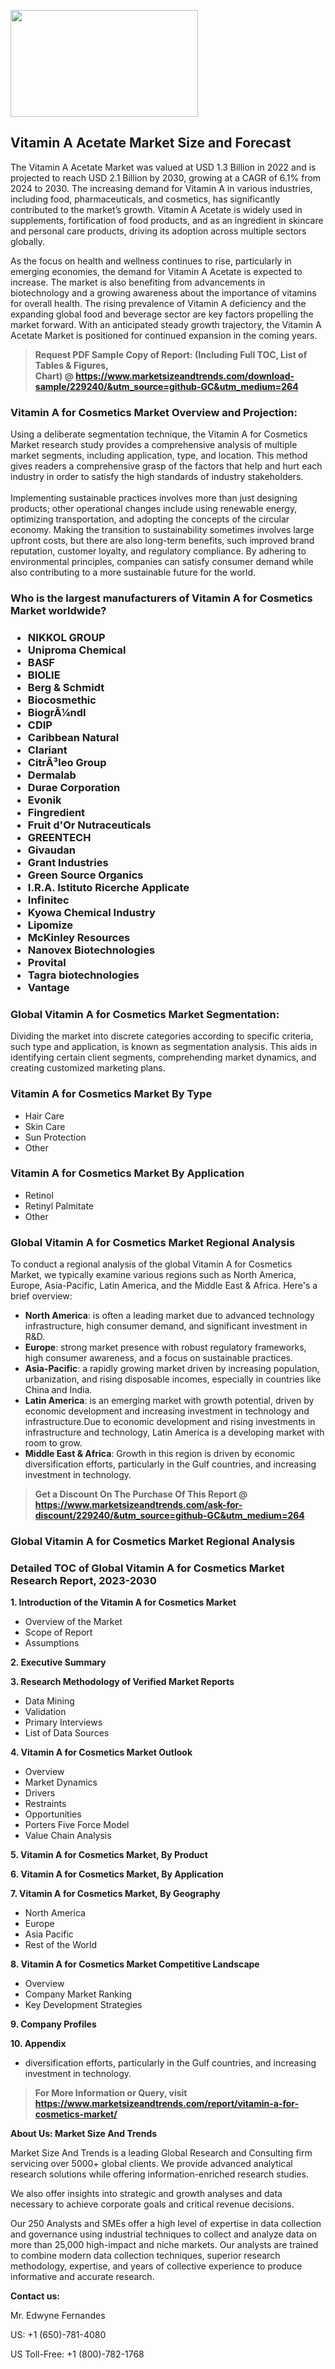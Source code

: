 <p><img class="alignnone size-medium wp-image-20088" src="https://ffe5etoiles.com/wp-content/uploads/2024/12/MST1-300x171.png" alt="" width="300" height="171" /></p><h2>Vitamin A Acetate Market Size and Forecast</h2><p>The Vitamin A Acetate Market was valued at USD 1.3 Billion in 2022 and is projected to reach USD 2.1 Billion by 2030, growing at a CAGR of 6.1% from 2024 to 2030. The increasing demand for Vitamin A in various industries, including food, pharmaceuticals, and cosmetics, has significantly contributed to the market’s growth. Vitamin A Acetate is widely used in supplements, fortification of food products, and as an ingredient in skincare and personal care products, driving its adoption across multiple sectors globally.</p><p>As the focus on health and wellness continues to rise, particularly in emerging economies, the demand for Vitamin A Acetate is expected to increase. The market is also benefiting from advancements in biotechnology and a growing awareness about the importance of vitamins for overall health. The rising prevalence of Vitamin A deficiency and the expanding global food and beverage sector are key factors propelling the market forward. With an anticipated steady growth trajectory, the Vitamin A Acetate Market is positioned for continued expansion in the coming years.</p></p><blockquote id="" class=""><strong>Request PDF Sample Copy of Report: (Including Full TOC, List of Tables &amp; Figures, Chart)&nbsp;@&nbsp;<strong><a href="https://www.marketsizeandtrends.com/download-sample/229240/&utm_source=github-GC&utm_medium=264" target="_blank">https://www.marketsizeandtrends.com/download-sample/229240/&utm_source=github-GC&utm_medium=264</a></strong></strong></blockquote><h3 id="" class="">Vitamin A for Cosmetics Market&nbsp;Overview and Projection:</h3><p id="" class="">Using a deliberate segmentation technique, the Vitamin A for Cosmetics Market research study provides a comprehensive analysis of multiple market segments, including application, type, and location. This method gives readers a comprehensive grasp of the factors that help and hurt each industry in order to satisfy the high standards of industry stakeholders. <br /> <br />Implementing sustainable practices involves more than just designing products; other operational changes include using renewable energy, optimizing transportation, and adopting the concepts of the circular economy. Making the transition to sustainability sometimes involves large upfront costs, but there are also long-term benefits, such improved brand reputation, customer loyalty, and regulatory compliance. By adhering to environmental principles, companies can satisfy consumer demand while also contributing to a more sustainable future for the world.</p><h3 id="" class="">Who is the largest manufacturers of&nbsp;Vitamin A for Cosmetics Market worldwide?</h3><h3 class=""><p><ul><li>NIKKOL GROUP </li><li> Uniproma Chemical </li><li> BASF </li><li> BIOLIE </li><li> Berg & Schmidt </li><li> Biocosmethic </li><li> BiogrÃ¼ndl </li><li> CDIP </li><li> Caribbean Natural </li><li> Clariant </li><li> CitrÃ³leo Group </li><li> Dermalab </li><li> Durae Corporation </li><li> Evonik </li><li> Fingredient </li><li> Fruit d'Or Nutraceuticals </li><li> GREENTECH </li><li> Givaudan </li><li> Grant Industries </li><li> Green Source Organics </li><li> I.R.A. Istituto Ricerche Applicate </li><li> Infinitec </li><li> Kyowa Chemical Industry </li><li> Lipomize </li><li> McKinley Resources </li><li> Nanovex Biotechnologies </li><li> Provital </li><li> Tagra biotechnologies </li><li> Vantage</li></ul></p></h3><h3 id="" class="">Global&nbsp;Vitamin A for Cosmetics Market Segmentation:</h3><p id="" class="">Dividing the market into discrete categories according to specific criteria, such type and application, is known as segmentation analysis. This aids in identifying certain client segments, comprehending market dynamics, and creating customized marketing plans.</p><h3 id="" class="">Vitamin A for Cosmetics Market&nbsp;By Type</h3><p><p><ul><li>Hair Care</li><li> Skin Care</li><li> Sun Protection</li><li> Other</p></li></ul></p></p><h3 id="" class="">Vitamin A for Cosmetics Market&nbsp;By Application</h3><p class=""><p><ul><li>Retinol</li><li> Retinyl Palmitate</li><li> Other</li></ul></p></p><h3 id="" class="">Global Vitamin A for Cosmetics Market Regional Analysis</h3><p id="" class="">To conduct a regional analysis of the global Vitamin A for Cosmetics Market, we typically examine various regions such as North America, Europe, Asia-Pacific, Latin America, and the Middle East &amp; Africa. Here's a brief overview:</p><ul><li><strong>North America</strong>: is often a leading market due to advanced technology infrastructure, high consumer demand, and significant investment in R&amp;D.</li><li><strong>Europe</strong>: strong market presence with robust regulatory frameworks, high consumer awareness, and a focus on sustainable practices.</li><li><strong>Asia-Pacific</strong>: a rapidly growing market driven by increasing population, urbanization, and rising disposable incomes, especially in countries like China and India.</li><li><strong>Latin America</strong>: is an emerging market with growth potential, driven by economic development and increasing investment in technology and infrastructure.Due to economic development and rising investments in infrastructure and technology, Latin America is a developing market with room to grow.</li><li><strong>Middle East &amp; Africa</strong>: Growth in this region is driven by economic diversification efforts, particularly in the Gulf countries, and increasing investment in technology.</li></ul><blockquote id="" class=""><strong>Get a Discount On The Purchase Of This Report @ <strong><a href="https://www.marketsizeandtrends.com/ask-for-discount/229240/&utm_source=github-GC&utm_medium=264" target="_blank">https://www.marketsizeandtrends.com/ask-for-discount/229240/&utm_source=github-GC&utm_medium=264</a></strong></strong></blockquote><h3 id="" class="">Global Vitamin A for Cosmetics Market Regional Analysis</h3><h3 id="" class="">Detailed TOC of Global Vitamin A for Cosmetics Market Research Report, 2023-2030</h3><p id="" class=""><strong>1. Introduction of the Vitamin A for Cosmetics Market</strong></p><ul><li>Overview of the Market</li><li>Scope of Report</li><li>Assumptions</li></ul><p id="" class=""><strong>2. Executive Summary</strong></p><p id="" class=""><strong>3. Research Methodology of Verified Market Reports</strong></p><ul><li>Data Mining</li><li>Validation</li><li>Primary Interviews</li><li>List of Data Sources</li></ul><p id="" class=""><strong>4. Vitamin A for Cosmetics Market Outlook</strong></p><ul><li>Overview</li><li>Market Dynamics</li><li>Drivers</li><li>Restraints</li><li>Opportunities</li><li>Porters Five Force Model</li><li>Value Chain Analysis</li></ul><p id="" class=""><strong>5. Vitamin A for Cosmetics Market, By Product</strong></p><p id="" class=""><strong>6. Vitamin A for Cosmetics Market, By Application</strong></p><p id="" class=""><strong>7. Vitamin A for Cosmetics Market, By Geography</strong></p><ul><li>North America</li><li>Europe</li><li>Asia Pacific</li><li>Rest of the World</li></ul><p id="" class=""><strong>8. Vitamin A for Cosmetics Market Competitive Landscape</strong></p><ul><li>Overview</li><li>Company Market Ranking</li><li>Key Development Strategies</li></ul><p id="" class=""><strong>9. Company Profiles</strong></p><p id="" class=""><strong>10. Appendix</strong></p><ul><li>diversification efforts, particularly in the Gulf countries, and increasing investment in technology.</li></ul><blockquote id="" class=""><strong>For More Information or Query, visit <strong><strong><a href="https://www.marketsizeandtrends.com/report/vitamin-a-for-cosmetics-market/" target="_blank">https://www.marketsizeandtrends.com/report/vitamin-a-for-cosmetics-market/</a></strong></strong></strong></blockquote><p id="" class=""><strong>About Us: Market Size And Trends</strong></p><p id="" class="">Market Size And Trends is a leading Global Research and Consulting firm servicing over 5000+ global clients. We provide advanced analytical research solutions while offering information-enriched research studies.</p><p id="" class="">We also offer insights into strategic and growth analyses and data necessary to achieve corporate goals and critical revenue decisions.</p><p id="" class="">Our 250 Analysts and SMEs offer a high level of expertise in data collection and governance using industrial techniques to collect and analyze data on more than 25,000 high-impact and niche markets. Our analysts are trained to combine modern data collection techniques, superior research methodology, expertise, and years of collective experience to produce informative and accurate research.</p><p id="" class=""><strong>Contact us:</strong></p><p id="" class="">Mr. Edwyne Fernandes</p><p id="" class="">US: +1 (650)-781-4080</p><p id="" class="">US Toll-Free: +1 (800)-782-1768</p>
